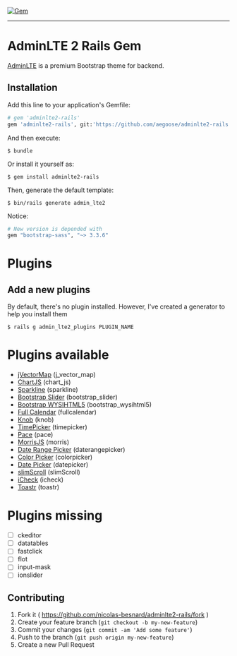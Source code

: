 [![Gem](https://img.shields.io/gem/v/adminlte2-rails.svg?style=flat-square)](http://rubygems.org/gems/adminlte2-rails)

* * *

# AdminLTE 2 Rails Gem

[AdminLTE](https://github.com/almasaeed2010/AdminLTE) is a premium Bootstrap theme for backend.

## Installation

Add this line to your application's Gemfile:

```ruby
# gem 'adminlte2-rails'
gem 'adminlte2-rails', git:'https://github.com/aegoose/adminlte2-rails'
```


And then execute:

    $ bundle

Or install it yourself as:

    $ gem install adminlte2-rails


Then, generate the default template:

    $ bin/rails generate admin_lte2

Notice: 
```ruby
# New version is depended with 
gem "bootstrap-sass", "~> 3.3.6"
```

# Plugins

## Add a new plugins

By default, there's no plugin installed. However, I've created a generator to help you install them

    $ rails g admin_lte2_plugins PLUGIN_NAME

# Plugins available

  - [jVectorMap](https://github.com/bjornd/jvectormap) (j_vector_map)
  - [ChartJS](https://github.com/nnnick/Chart.js/) (chart_js)
  - [Sparkline](https://github.com/gwatts/jquery.sparkline) (sparkline)
  - [Bootstrap Slider](https://github.com/seiyria/bootstrap-slider) (bootstrap_slider)
  - [Bootstrap WYSIHTML5](https://github.com/jhollingworth/bootstrap-wysihtml5/) (bootstrap_wysihtml5)
  - [Full Calendar](https://github.com/arshaw/fullcalendar) (fullcalendar)
  - [Knob](https://github.com/aterrien/jQuery-Knob) (knob)
  - [TimePicker](https://github.com/jdewit/bootstrap-timepicker) (timepicker)
  - [Pace](https://github.com/HubSpot/pace) (pace)
  - [MorrisJS](https://github.com/morrisjs/morris.js/) (morris)
  - [Date Range Picker](https://github.com/dangrossman/bootstrap-daterangepicker) (daterangepicker)
  - [Color Picker](https://github.com/mjolnic/bootstrap-colorpicker/) (colorpicker)
  - [Date Picker](https://github.com/eternicode/bootstrap-datepicker) (datepicker)
  - [slimScroll](https://github.com/rochal/jQuery-slimScroll) (slimScroll)
  - [iCheck](https://github.com/fronteed/iCheck) (icheck)
  - [Toastr](https://github.com/CodeSeven/toastr) (toastr)

# Plugins missing

* [ ] ckeditor
* [ ] datatables
* [ ] fastclick
* [ ] flot
* [ ] input-mask
* [ ] ionslider

## Contributing

1. Fork it ( https://github.com/nicolas-besnard/adminlte2-rails/fork )
2. Create your feature branch (`git checkout -b my-new-feature`)
3. Commit your changes (`git commit -am 'Add some feature'`)
4. Push to the branch (`git push origin my-new-feature`)
5. Create a new Pull Request
